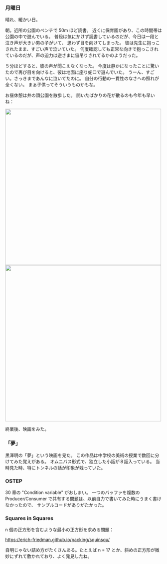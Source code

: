 ### 月曜日

晴れ、暖かい日。

朝。近所の公園のベンチで 50m ほど読書。
近くに保育園があり、この時間帯は公園の中で遊んでいる。
普段は気にかけず読書しているのだが、今日は一段と泣き声が大きい男の子がいて、
思わず目を向けてしまった。
彼は先生に抱っこされたまま、すごい声で泣いていた。
何度確認しても正常な向きで抱っこされているのだが、声の迫力は逆さまに宙吊りされてるかのようだった。

５分ほどすると、彼の声が聞こえなくなった。
今度は静かになったことに驚いたので再び目を向けると、彼は地面に座り蛇口で遊んでいた。
うーん、すごい。さっきまであんなに泣いてたのに。
自分の行動の一貫性のなさへの照れが全くない。
まぁ子供ってそういうものかもな。

お昼休憩は井の頭公園を散歩した。
開いたばかりの花が散るのも今年も早いね：

<img src="https://i.imgur.com/vmZ8yMX.jpg" width="500">

<img src="https://i.imgur.com/UhSdLOo.jpg" width="500">

終業後、映画をみた。

### 「夢」

黒澤明の「夢」という映画を見た。
この作品は中学校の美術の授業で数回に分けてみた覚えがある。
オムニバス形式で、独立した小話が８話入っている。
当時見た時、特にトンネルの話が印象が残っていた。

### OSTEP

30 章の "Condition variable" がおしまい。
一つのバッファを複数の Producer/Consumer で共有する問題は、以前自力で書いてみた時にうまく書けなかったので、
サンプルコードがありがたかった。

### Squares in Squares

n 個の正方形を含むような最小の正方形を求める問題：

https://erich-friedman.github.io/packing/squinsqu/

自明じゃない詰め方がたくさんある。たとえば n = 17 とか、斜めの正方形が微妙にずれて敷かれており、よく発見したね。